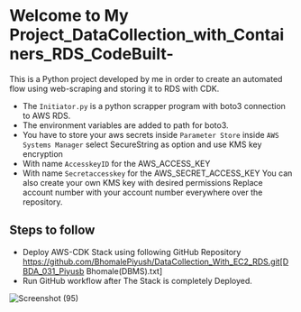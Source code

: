 ﻿# Welcome to  My Project_DataCollection_with_Containers_RDS_CodeBuilt-
This is a Python project developed by me in order to create an automated flow using web-scraping
and storing it to RDS with CDK.
* The `Initiator.py` is a python scrapper program with boto3 connection to AWS RDS.
* The environment variables are added to path for boto3.
* You have to store your aws secrets inside `Parameter Store` inside `AWS Systems Manager` select SecureString as option and use KMS key encryption
* With name `AccesskeyID` for the AWS_ACCESS_KEY
* With name `Secretaccesskey` for the AWS_SECRET_ACCESS_KEY
 You can also create your own KMS key with desired permissions
 Replace account number with your account number everywhere over the repository.
## Steps to follow
* Deploy AWS-CDK Stack using following GitHub Repository 
 https://github.com/BhomalePiyush/DataCollection_With_EC2_RDS.git[DBDA_031_Piyusb Bhomale(DBMS).txt]
* Run GitHub workflow after The Stack is completely Deployed.


![Screenshot (95)](https://user-images.githubusercontent.com/91361449/162043187-96191593-2772-459d-abed-b3ace5673501.png)
